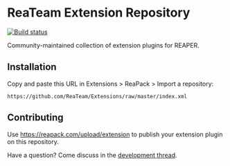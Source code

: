 # ReaTeam Extension Repository

[![Build status](https://ci.appveyor.com/api/projects/status/frp1wl4xh2u5bfex/branch/master?svg=true)](https://ci.appveyor.com/project/cfillion/extensions/branch/master)

Community-maintained collection of extension plugins for REAPER.

## Installation

Copy and paste this URL in Extensions > ReaPack > Import a repository:

```
https://github.com/ReaTeam/Extensions/raw/master/index.xml
```

## Contributing

Use <https://reapack.com/upload/extension> to publish your extension plugin on this repository.

Have a question? Come discuss in the [development thread](https://forum.cockos.com/showthread.php?t=169127).
